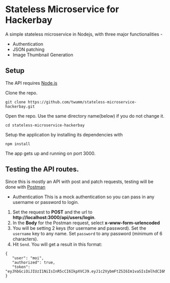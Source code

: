 # Stateless Microservice for Hackerbay

A simple stateless microservice in Nodejs, with three major functionalities -

 * Authentication
 * JSON patching
 * Image Thumbnail Generation

## Setup

The API requires [Node.js](https://nodejs.org/en/download/)

Clone the repo.
```
git clone https://github.com/twumm/stateless-microservice-hackerbay.git
```

Open the repo. Use the same directory name(below) if you do not change it.
```
cd stateless-microservice-hackerbay
```

Setup the application by installing its dependencies with
```
npm install
```

The app gets up and running on port 3000.

## Testing the API routes.

Since this is mostly an API with post and patch requests, testing will be done with [Postman](https://www.getpostman.com/)

* Authentication
This is a mock authentication so you can pass in any username or password to login.
 1. Set the request to **POST** and the url to **http://localhost:3000/api/users/login**. 
 2. In the **Body** for the Postman request, select **x-www-form-urlencoded**
 3. You will be setting 2 keys (for username and password). Set the ```username``` key to any name. Set ```password``` to any password (minimum of 6 characters).
 4. Hit ```Send```. You will get a result in this format:
 ```
 {
    "user": "moi",
    "authorized": true,
    "token": "eyJhbGciOiJIUzI1NiIsInR5cCI6IkpXVCJ9.eyJ1c2VybmFtZSI6Im1vaSIsImlhdCI6MTUzMjAwNDkwMSwiZXhwIjoxNTMyMDI2NTAxfQ.sonItbpZ_yKsRLDXNfDqwN6yN5VbdMVDhgKAMxDmPFY"
}
 ```

 
